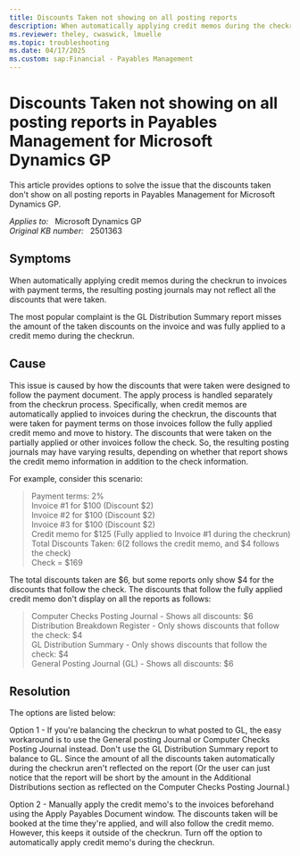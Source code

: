 ```yaml
---
title: Discounts Taken not showing on all posting reports
description: When automatically applying credit memos during the checkrun to invoices with payment terms, the resulting posting journals may not reflect all the discounts that were taken. This issue occurs because of how the discounts follow the payment documents.
ms.reviewer: theley, cwaswick, lmuelle
ms.topic: troubleshooting
ms.date: 04/17/2025
ms.custom: sap:Financial - Payables Management
---
```

# Discounts Taken not showing on all posting reports in Payables Management for Microsoft Dynamics GP

This article provides options to solve the issue that the discounts taken don't show on all posting reports in Payables Management for Microsoft Dynamics GP.

_Applies to:_ &nbsp; Microsoft Dynamics GP  
_Original KB number:_ &nbsp; 2501363

## Symptoms

When automatically applying credit memos during the checkrun to invoices with payment terms, the resulting posting journals may not reflect all the discounts that were taken.

The most popular complaint is the GL Distribution Summary report misses the amount of the taken discounts on the invoice and was fully applied to a credit memo during the checkrun.

## Cause

This issue is caused by how the discounts that were taken were designed to follow the payment document. The apply process is handled separately from the checkrun process. Specifically, when credit memos are automatically applied to invoices during the checkrun, the discounts that were taken for payment terms on those invoices follow the fully applied credit memo and move to history. The discounts that were taken on the partially applied or other invoices follow the check. So, the resulting posting journals may have varying results, depending on whether that report shows the credit memo information in addition to the check information.

For example, consider this scenario:

> Payment terms: 2%  
Invoice #1 for $100 (Discount $2)  
Invoice #2 for $100 (Discount $2)  
Invoice #3 for $100 (Discount $2)  
Credit memo for $125 (Fully applied to Invoice #1 during the checkrun)  
Total Discounts Taken: $6 ($2 follows the credit memo, and $4 follows the check)  
Check = $169

The total discounts taken are $6, but some reports only show $4 for the discounts that follow the check. The discounts that follow the fully applied credit memo don't display on all the reports as follows:

> Computer Checks Posting Journal - Shows all discounts: $6  
Distribution Breakdown Register  - Only shows discounts that follow the check: $4  
GL Distribution Summary - Only shows discounts that follow the check: $4  
General Posting Journal (GL) - Shows all discounts: $6

## Resolution

The options are listed below:

Option 1 - If you're balancing the checkrun to what posted to GL, the easy workaround is to use the General posting Journal or Computer Checks Posting Journal instead. Don't use the GL Distribution Summary report to balance to GL. Since the amount of all the discounts taken automatically during the checkrun aren't reflected on the report (Or the user can just notice that the report will be short by the amount in the Additional Distributions section as reflected on the Computer Checks Posting Journal.)

Option 2 - Manually apply the credit memo's to the invoices beforehand using the Apply Payables Document window. The discounts taken will be booked at the time they're applied, and will also follow the credit memo. However, this keeps it outside of the checkrun. Turn off the option to automatically apply credit memo's during the checkrun.
